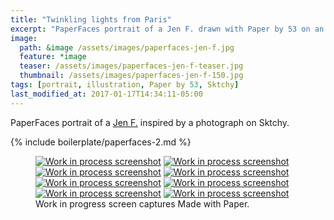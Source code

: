 ```yaml
---
title: "Twinkling lights from Paris"
excerpt: "PaperFaces portrait of a Jen F. drawn with Paper by 53 on an iPad."
image: 
  path: &image /assets/images/paperfaces-jen-f.jpg 
  feature: *image
  teaser: /assets/images/paperfaces-jen-f-teaser.jpg
  thumbnail: /assets/images/paperfaces-jen-f-150.jpg
tags: [portrait, illustration, Paper by 53, Sktchy]
last_modified_at: 2017-01-17T14:34:11-05:00
---
```


PaperFaces portrait of a [Jen F.](http://sktchy.com/wvVXMH) inspired by a photograph on Sktchy.

{% include boilerplate/paperfaces-2.md %}

<figure class="third">
  <a href="/assets/images/paperfaces-jen-f-process-1-lg.jpg"><img src="/assets/images/paperfaces-jen-f-process-1-600.jpg" alt="Work in process screenshot"></a>
  <a href="/assets/images/paperfaces-jen-f-process-2-lg.jpg"><img src="/assets/images/paperfaces-jen-f-process-2-600.jpg" alt="Work in process screenshot"></a>
  <a href="/assets/images/paperfaces-jen-f-process-3-lg.jpg"><img src="/assets/images/paperfaces-jen-f-process-3-600.jpg" alt="Work in process screenshot"></a>
  <a href="/assets/images/paperfaces-jen-f-process-4-lg.jpg"><img src="/assets/images/paperfaces-jen-f-process-4-600.jpg" alt="Work in process screenshot"></a>
  <a href="/assets/images/paperfaces-jen-f-process-5-lg.jpg"><img src="/assets/images/paperfaces-jen-f-process-5-600.jpg" alt="Work in process screenshot"></a>
  <a href="/assets/images/paperfaces-jen-f-process-6-lg.jpg"><img src="/assets/images/paperfaces-jen-f-process-6-600.jpg" alt="Work in process screenshot"></a>
  <a href="/assets/images/paperfaces-jen-f-process-7-lg.jpg"><img src="/assets/images/paperfaces-jen-f-process-7-600.jpg" alt="Work in process screenshot"></a>
  <a href="/assets/images/paperfaces-jen-f-process-8-lg.jpg"><img src="/assets/images/paperfaces-jen-f-process-8-600.jpg" alt="Work in process screenshot"></a>
  <figcaption>Work in progress screen captures Made with Paper.</figcaption>
</figure>
